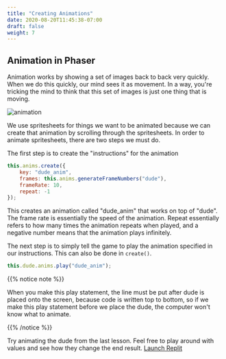 ```yaml
---
title: "Creating Animations"
date: 2020-08-20T11:45:38-07:00
draft: false
weight: 7
---
```


## Animation in Phaser

Animation works by showing a set of images back to back very quickly. When we do this quickly, our mind sees it as movement. In a way, you're tricking the mind to think that this set of images is just one thing that is moving.

![animation](../media/animation.png)

We use spritesheets for things we want to be animated because we can create that animation by scrolling through the spritesheets. In order to animate spritesheets, there are two steps we must do.

The first step is to create the "instructions" for the animation

```javascript
this.anims.create({
    key: "dude_anim",
	frames: this.anims.generateFrameNumbers("dude"),
	frameRate: 10,
	repeat: -1
});
```

This creates an animation called "dude_anim" that works on top of "dude". The frame rate is essentially the speed of the animation. Repeat essentially refers to how many times the animation repeats when played, and a negative number means that the animation plays infinitely.

The next step is to simply tell the game to play the animation specified in our instructions. This can also be done in `create()`.

```javascript
this.dude.anims.play("dude_anim");
```

{{% notice note %}}

When you make this play statement, the line must be put after dude is placed onto the screen, because code is written top to bottom, so if we make this play statement before we place the dude, the computer won't know what to animate.

{{% /notice %}}

Try animating the dude from the last lesson. Feel free to play around with values and see how they change the end result.
<a class="my-2 mx-4 btn btn-info" href="https://replit.com/@nuevofoundation/PhasorAnimation" target="_blank">Launch Replit</a>